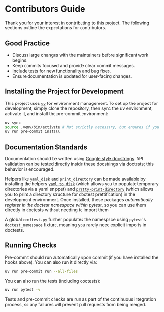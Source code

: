 # Contributors Guide

Thank you for your interest in contributing to this project. The following sections outline the expectations
for contributors.

## Good Practice

- Discuss large changes with the maintainers before significant work begins.
- Keep commits focused and provide clear commit messages.
- Include tests for new functionality and bug fixes.
- Ensure documentation is updated for user-facing changes.

## Installing the Project for Development

This project uses [`uv`](https://docs.astral.sh/uv/) for environment management. To set up the project for
development, simply clone the repository, then sync the uv environment, activate it, and install the pre-commit
environment:

```bash
uv sync
source .venv/bin/activate # Not strictly necessary, but ensures if you don't use uv things still work.
uv run pre-commit install
```

## Documentation Standards

Documentation should be written using
[Google style docstrings](https://www.sphinx-doc.org/en/master/usage/extensions/example_google.html).
API validation can be tested directly inside these docstrings via doctests; this behavior is encouraged.

Helpers like `yaml_disk` and `print_directory` can be made available by
installing the helpers [`yaml_to_disk`](https://github.com/mmcdermott/yaml_to_disk) (which allows you to
populate temporary directories via a yaml snippet) and
[`pretty-print-directory`](https://github.com/mmcdermott/pretty-print-directory) (which allows you to print a
directory structure for doctest prettification) in the development environment. Once installed, these packages
_automatically register in the doctest namespace within pytest_, so you can use them directly in doctests
without needing to import them.

A global `conftest.py` further populates the namespace using `pytest`'s `doctest_namespace` fixture, meaning
you rarely need explicit imports in doctests.

## Running Checks

Pre-commit should run automatically upon commit (if you have installed the hooks above). You can also run it
directly via:

```bash
uv run pre-commit run --all-files
```

You can also run the tests (including doctests):

```bash
uv run pytest -v
```

Tests and pre-commit checks are run as part of the continuous integration process, so any failures will prevent
pull requests from being merged.
